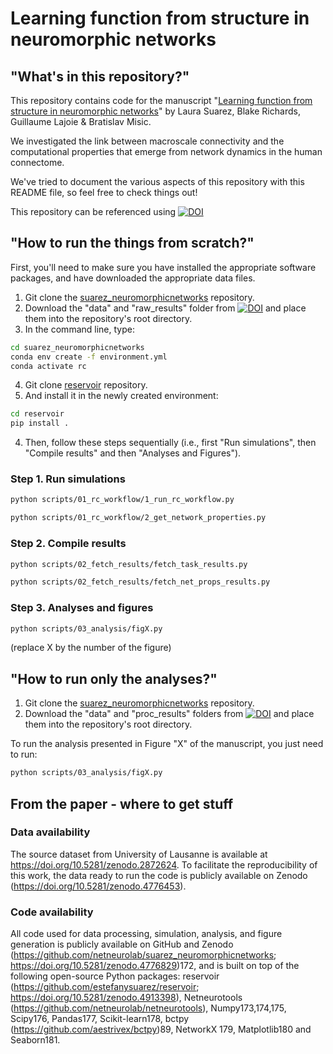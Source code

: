 # Learning function from structure in neuromorphic networks


## "What's in this repository?"

This repository contains code for the manuscript "[Learning function from structure in neuromorphic networks](https://www.biorxiv.org/content/10.1101/2020.11.10.350876v1)" by Laura Suarez, Blake Richards, Guillaume Lajoie & Bratislav Misic.

We investigated the link between macroscale connectivity and the computational properties that emerge from network dynamics in the human connectome.

We've tried to document the various aspects of this repository with this README file, so feel free to check things out!

This repository can be referenced using [![DOI](https://zenodo.org/badge/DOI/10.5281/zenodo.4776829.svg)](https://doi.org/10.5281/zenodo.4776829)

## "How to run the things from scratch?"

First, you'll need to make sure you have installed the appropriate software packages, and have downloaded the appropriate data files.

1. Git clone the [suarez_neuromorphicnetworks](https://github.com/netneurolab/suarez_neuromorphicnetworks.git) repository.
2. Download the "data" and "raw_results" folder from [![DOI](https://zenodo.org/badge/DOI/10.5281/zenodo.4776453.svg)](https://doi.org/10.5281/zenodo.4776453) and place them into the repository's root directory.
3. In the command line, type:

```bash
cd suarez_neuromorphicnetworks
conda env create -f environment.yml
conda activate rc
```

4. Git clone [reservoir](https://github.com/estefanysuarez/reservoir.git) repository.
5. And install it in the newly created environment:
```bash
cd reservoir
pip install .
```

4. Then, follow these steps sequentially (i.e., first "Run simulations", then "Compile results" and then "Analyses and Figures").

### Step 1. Run simulations
```bash
python scripts/01_rc_workflow/1_run_rc_workflow.py

python scripts/01_rc_workflow/2_get_network_properties.py
```

### Step 2. Compile results
```bash
python scripts/02_fetch_results/fetch_task_results.py

python scripts/02_fetch_results/fetch_net_props_results.py
```
### Step 3. Analyses and figures
```bash
python scripts/03_analysis/figX.py
```
(replace X by the number of the figure)


## "How to run only the analyses?"
1. Git clone the [suarez_neuromorphicnetworks](https://github.com/netneurolab/suarez_neuromorphicnetworks.git) repository.
2. Download the "data" and "proc_results" folders from [![DOI](https://zenodo.org/badge/DOI/10.5281/zenodo.4776453.svg)](https://doi.org/10.5281/zenodo.4776453) and place them into the repository's root directory.

To run the analysis presented in Figure "X" of the manuscript, you just need to run:

```bash
python scripts/03_analysis/figX.py
```


## From the paper - where to get stuff

### Data availability

The source dataset from University of Lausanne is available at https://doi.org/10.5281/zenodo.2872624. To facilitate the reproducibility of this work, the data ready to run the code is publicly available on Zenodo (https://doi.org/10.5281/zenodo.4776453).

### Code availability

All code used for data processing, simulation, analysis, and figure generation is publicly available on GitHub and Zenodo (https://github.com/netneurolab/suarez_neuromorphicnetworks; https://doi.org/10.5281/zenodo.4776829)172, and is built on top of the following open-source Python packages: reservoir (https://github.com/estefanysuarez/reservoir; https://doi.org/10.5281/zenodo.4913398), Netneurotools (https://github.com/netneurolab/netneurotools), Numpy173,174,175, Scipy176, Pandas177, Scikit-learn178, bctpy (https://github.com/aestrivex/bctpy)89, NetworkX 179, Matplotlib180 and Seaborn181.

